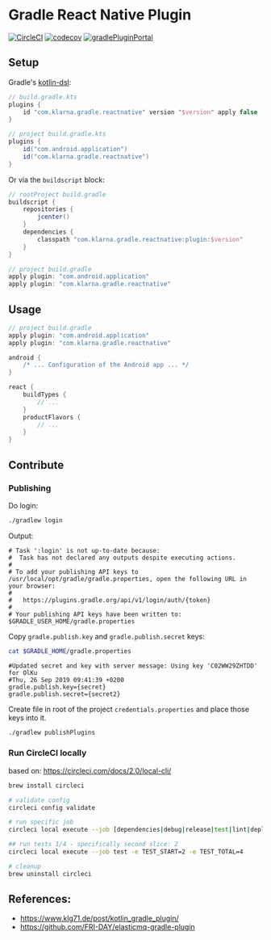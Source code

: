 # Gradle React Native Plugin

[![CircleCI](https://circleci.com/gh/klarna/gradle-react-native.svg?style=svg)](https://circleci.com/gh/klarna/gradle-react-native)
[![codecov](https://codecov.io/gh/klarna/gradle-react-native/branch/master/graph/badge.svg)](https://codecov.io/gh/klarna/gradle-react-native)
[![gradlePluginPortal](https://img.shields.io/maven-metadata/v/https/plugins.gradle.org/m2/com/github/klarna/gradle-react-native/com.klarna.gradle.reactnative.gradle.plugin/maven-metadata.xml.svg?label=gradlePluginPortal)](https://plugins.gradle.org/plugin/com.klarna.gradle.reactnative)


## Setup

Gradle's [kotlin-dsl][kotlin_dsl]:

```groovy
// build.gradle.kts
plugins {
    id "com.klarna.gradle.reactnative" version "$version" apply false
}
```

```groovy
// project build.gradle.kts
plugins {
    id("com.android.application")
    id("com.klarna.gradle.reactnative")
}
```

Or via the `buildscript` block:

```groovy
// rootProject build.gradle
buildscript {
    repositories {
        jcenter()
    }
    dependencies {
        classpath "com.klarna.gradle.reactnative:plugin:$version"
    }
}
```

```groovy
// project build.gradle
apply plugin: "com.android.application"
apply plugin: "com.klarna.gradle.reactnative"
```

## Usage

```groovy
// project build.gradle
apply plugin: "com.android.application"
apply plugin: "com.klarna.gradle.reactnative"

android {
    /* ... Configuration of the Android app ... */
}

react {
    buildTypes {
        // ...
    }
    productFlavors {
        // ...
    }
}
```

## Contribute

### Publishing

Do login:

```bash
./gradlew login
```
Output:
```text
# Task ':login' is not up-to-date because:
#  Task has not declared any outputs despite executing actions.
#
# To add your publishing API keys to /usr/local/opt/gradle/gradle.properties, open the following URL in your browser:
#
#   https://plugins.gradle.org/api/v1/login/auth/{token}
#
# Your publishing API keys have been written to: $GRADLE_USER_HOME/gradle.properties
```

Copy `gradle.publish.key` and `gradle.publish.secret` keys:
```bash
cat $GRADLE_HOME/gradle.properties
```

```text
#Updated secret and key with server message: Using key 'C02WW29ZHTDD' for OlKu
#Thu, 26 Sep 2019 09:41:39 +0200
gradle.publish.key={secret}
gradle.publish.secret={secret2}
```

Create file in root of the project `credentials.properties` and place those keys into it.

```bash
./gradlew publishPlugins
```

### Run CircleCI locally

based on: <https://circleci.com/docs/2.0/local-cli/>

```bash
brew install circleci

# validate config
circleci config validate

# run specific job
circleci local execute --job [dependencies|debug|release|test|lint|deploy] -e VAR1=FOO

## run tests 1/4 - specifically second slice: 2
circleci local execute --job test -e TEST_START=2 -e TEST_TOTAL=4 

# cleanup
brew uninstall circleci
```

## References:

* <https://www.klg71.de/post/kotlin_gradle_plugin/>
* <https://github.com/FRI-DAY/elasticmq-gradle-plugin>

[kotlin_dsl]: https://github.com/gradle/kotlin-dsl
